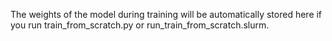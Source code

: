 The weights of the model during training will be automatically stored here if you run train_from_scratch.py or run_train_from_scratch.slurm.
